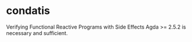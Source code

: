 # condatis
Verifying Functional Reactive Programs with Side Effects
Agda >= 2.5.2 is necessary and sufficient.
